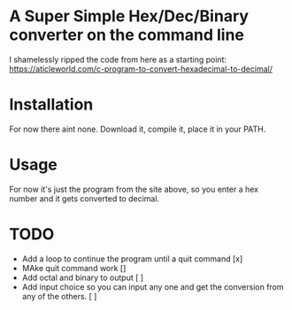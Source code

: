 # A Super Simple Hex/Dec/Binary converter on the command line

I shamelessly ripped the code from here as a starting point:
https://aticleworld.com/c-program-to-convert-hexadecimal-to-decimal/

# Installation

For now there aint none. Download it, compile it, place it in your PATH.

# Usage

For now it's just the program from the site above, so you enter a hex number and it gets converted to decimal.

# TODO

- Add a loop to continue the program until a quit command [x]
- MAke quit command work []
- Add octal and binary to output [ ]
- Add input choice so you can input any one and get the conversion from any of the others. [ ]
